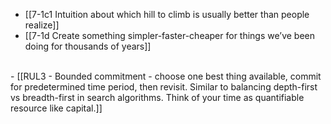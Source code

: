 - [[7-1c1 Intuition about which hill to climb is usually better than people realize]]
- [[7-1d Create something simpler-faster-cheaper for things we’ve been doing for thousands of years]]
<br>
- [[RUL3 - Bounded commitment - choose one best thing available, commit for predetermined time period, then revisit. Similar to balancing depth-first vs breadth-first in search algorithms. Think of your time as quantifiable resource like capital.]]
